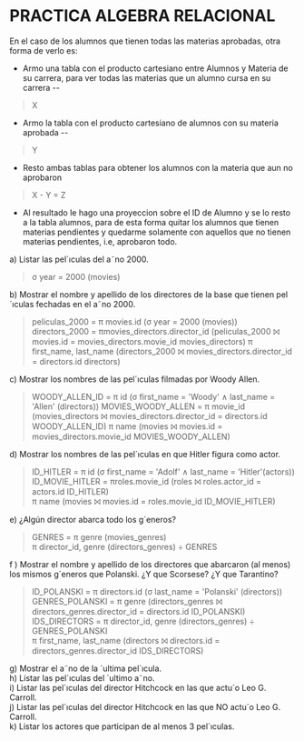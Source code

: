 # PRACTICA ALGEBRA RELACIONAL

En el caso de los alumnos que tienen todas las materias aprobadas, otra forma de verlo es:
- Armo una tabla con el producto cartesiano entre Alumnos y Materia de su carrera, para ver todas las materias que un alumno cursa en su carrera --
> X
- Armo la tabla con el producto cartesiano de alumnos con su materia aprobada --
> Y
- Resto ambas tablas para obtener los alumnos con la materia que aun no aprobaron
> X - Y = Z
- Al resultado le hago una proyeccion sobre el ID de Alumno y se lo resto a la tabla alumnos, para de esta forma quitar los alumnos que tienen materias pendientes y quedarme solamente con aquellos que no tienen materias pendientes, i.e, aprobaron todo.

a) Listar las pel´ıculas del a˜no 2000.  
> σ year = 2000 (movies)  

b) Mostrar el nombre y apellido de los directores de la base que tienen pel´ıculas fechadas en el a˜no 2000. 

>peliculas_2000 = π movies.id (σ year = 2000 (movies))
directors_2000 = πmovies_directors.director_id (peliculas_2000 ⨝ movies.id = movies_directors.movie_id movies_directors)
π first_name, last_name (directors_2000 ⨝ movies_directors.director_id = directors.id directors)

c) Mostrar los nombres de las pel´ıculas filmadas por Woody Allen.  
>WOODY_ALLEN_ID = π id (σ first_name = 'Woody' ∧ last_name = 'Allen' (directors))
MOVIES_WOODY_ALLEN = π movie_id (movies_directors ⨝ movies_directors.director_id = directors.id WOODY_ALLEN_ID)
π name (movies ⨝ movies.id = movies_directors.movie_id MOVIES_WOODY_ALLEN)

d) Mostrar los nombres de las pel´ıculas en que Hitler figura como actor. 
> ID_HITLER = π id (σ first_name = 'Adolf' ∧ last_name = 'Hitler'(actors))  
ID_MOVIE_HITLER = πroles.movie_id (roles ⨝ roles.actor_id = actors.id ID_HITLER)  
π name (movies ⨝ movies.id = roles.movie_id ID_MOVIE_HITLER) 

e) ¿Algún director abarca todo los g´eneros?  
>GENRES = π genre (movies_genres)  
π director_id, genre (directors_genres) ÷ GENRES

f ) Mostrar el nombre y apellido de los directores que abarcaron (al menos) los mismos
g´eneros que Polanski. ¿Y que Scorsese? ¿Y que Tarantino?  
>ID_POLANSKI = π directors.id (σ last_name = 'Polanski' (directors))  
GENRES_POLANSKI = π genre (directors_genres ⨝ directors_genres.director_id = directors.id ID_POLANSKI)  
IDS_DIRECTORS = π director_id, genre (directors_genres) ÷ GENRES_POLANSKI  
π first_name, last_name (directors ⨝ directors.id = directors_genres.director_id IDS_DIRECTORS)

g) Mostrar el a˜no de la ´ultima pel´ıcula.  
h) Listar las pel´ıculas del ´ultimo a˜no.  
i) Listar las pel´ıculas del director Hitchcock en las que actu´o Leo G. Carroll.  
j) Listar las pel´ıculas del director Hitchcock en las que NO actu´o Leo G. Carroll.  
k) Listar los actores que participan de al menos 3 pel´ıculas.  